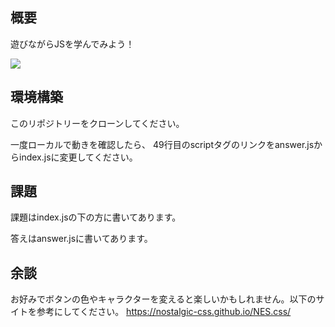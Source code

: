 ## 概要

遊びながらJSを学んでみよう！

![](https://gyazo.com/b95cac3782bbb071c36fb304515cf81f)

## 環境構築
このリポジトリーをクローンしてください。

一度ローカルで動きを確認したら、
49行目のscriptタグのリンクをanswer.jsからindex.jsに変更してください。

## 課題
課題はindex.jsの下の方に書いてあります。

答えはanswer.jsに書いてあります。

## 余談
お好みでボタンの色やキャラクターを変えると楽しいかもしれません。以下のサイトを参考にしてください。
https://nostalgic-css.github.io/NES.css/